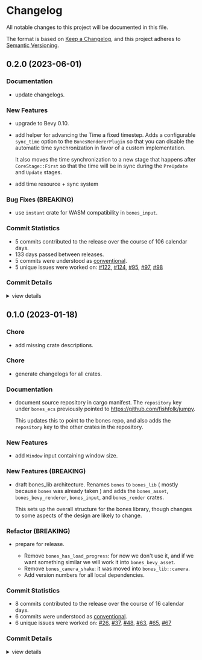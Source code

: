 # Changelog

All notable changes to this project will be documented in this file.

The format is based on [Keep a Changelog](https://keepachangelog.com/en/1.0.0/),
and this project adheres to [Semantic Versioning](https://semver.org/spec/v2.0.0.html).

## 0.2.0 (2023-06-01)

### Documentation

 - <csr-id-3f18051e023a4deb676a5f895f1478beda513f04/> update changelogs.

### New Features

 - <csr-id-3f2e3485f9556cc68eb4c04df34d3aa2c6087330/> upgrade to Bevy 0.10.
 - <csr-id-822fe58511e956c91a9c3b1fe338d25799696411/> add helper for advancing the Time a fixed timestep.
   Adds a configurable `sync_time` option to the `BonesRendererPlugin`
   so that you can disable the automatic time synchronization in favor of a
   custom implementation.
   
   It also moves the time synchronization to a new stage that happens after
   `CoreStage::First` so that the time will be in sync during the
   `PreUpdate` and `Update` stages.
 - <csr-id-605345bd3d4fa2f8f540ae106b114d52c45b904a/> add time resource + sync system

### Bug Fixes (BREAKING)

 - <csr-id-5849caf064259df0530bf15f3a1985170875e225/> use `instant` crate for WASM compatibility in `bones_input`.

### Commit Statistics

<csr-read-only-do-not-edit/>

 - 5 commits contributed to the release over the course of 106 calendar days.
 - 133 days passed between releases.
 - 5 commits were understood as [conventional](https://www.conventionalcommits.org).
 - 5 unique issues were worked on: [#122](https://github.com/fishfolk/bones/issues/122), [#124](https://github.com/fishfolk/bones/issues/124), [#95](https://github.com/fishfolk/bones/issues/95), [#97](https://github.com/fishfolk/bones/issues/97), [#98](https://github.com/fishfolk/bones/issues/98)

### Commit Details

<csr-read-only-do-not-edit/>

<details><summary>view details</summary>

 * **[#122](https://github.com/fishfolk/bones/issues/122)**
    - upgrade to Bevy 0.10. ([`3f2e348`](https://github.com/fishfolk/bones/commit/3f2e3485f9556cc68eb4c04df34d3aa2c6087330))
 * **[#124](https://github.com/fishfolk/bones/issues/124)**
    - update changelogs. ([`3f18051`](https://github.com/fishfolk/bones/commit/3f18051e023a4deb676a5f895f1478beda513f04))
 * **[#95](https://github.com/fishfolk/bones/issues/95)**
    - add time resource + sync system ([`605345b`](https://github.com/fishfolk/bones/commit/605345bd3d4fa2f8f540ae106b114d52c45b904a))
 * **[#97](https://github.com/fishfolk/bones/issues/97)**
    - add helper for advancing the Time a fixed timestep. ([`822fe58`](https://github.com/fishfolk/bones/commit/822fe58511e956c91a9c3b1fe338d25799696411))
 * **[#98](https://github.com/fishfolk/bones/issues/98)**
    - use `instant` crate for WASM compatibility in `bones_input`. ([`5849caf`](https://github.com/fishfolk/bones/commit/5849caf064259df0530bf15f3a1985170875e225))
</details>

## 0.1.0 (2023-01-18)

<csr-id-27252465ad0506ff2f8c377531fa079ec64d1750/>
<csr-id-ae0a761fc9b82ba2fc639c2b6f7af09fb650cd31/>
<csr-id-a68cb79e6b7d3774c53c0236edf3a12175f297b5/>

### Chore

 - <csr-id-27252465ad0506ff2f8c377531fa079ec64d1750/> add missing crate descriptions.

### Chore

 - <csr-id-a68cb79e6b7d3774c53c0236edf3a12175f297b5/> generate changelogs for all crates.

### Documentation

 - <csr-id-a69389412d22b8cb48bab0ed96d739b0fee35348/> document source repository in cargo manifest.
   The `repository` key under `bones_ecs` previously pointed to https://github.com/fishfolk/jumpy.
   
   This updates this to point to the bones repo, and also adds the `repository` key to the other
   crates in the repository.

### New Features

 - <csr-id-a85d2828c10a044524f01b0938ead015c530986f/> add `Window` input containing window size.

### New Features (BREAKING)

 - <csr-id-d7b5711832f6834644fc41ff011af118ce8a9f56/> draft bones_lib architecture.
   Renames `bones` to `bones_lib` ( mostly because `bones` was already taken )
   and adds the `bones_asset`, `bones_bevy_renderer`, `bones_input`, and
   `bones_render` crates.
   
   This sets up the overall structure for the bones library,
   though changes to some aspects of the design are likely to change.

### Refactor (BREAKING)

 - <csr-id-ae0a761fc9b82ba2fc639c2b6f7af09fb650cd31/> prepare for release.
   - Remove `bones_has_load_progress`: for now we don't use it, and if we
     want something similar we will work it into `bones_bevy_asset`.
   - Remove `bones_camera_shake`: it was moved into `bones_lib::camera`.
   - Add version numbers for all local dependencies.

### Commit Statistics

<csr-read-only-do-not-edit/>

 - 8 commits contributed to the release over the course of 16 calendar days.
 - 6 commits were understood as [conventional](https://www.conventionalcommits.org).
 - 6 unique issues were worked on: [#26](https://github.com/fishfolk/bones/issues/26), [#37](https://github.com/fishfolk/bones/issues/37), [#48](https://github.com/fishfolk/bones/issues/48), [#63](https://github.com/fishfolk/bones/issues/63), [#65](https://github.com/fishfolk/bones/issues/65), [#67](https://github.com/fishfolk/bones/issues/67)

### Commit Details

<csr-read-only-do-not-edit/>

<details><summary>view details</summary>

 * **[#26](https://github.com/fishfolk/bones/issues/26)**
    - draft bones_lib architecture. ([`d7b5711`](https://github.com/fishfolk/bones/commit/d7b5711832f6834644fc41ff011af118ce8a9f56))
 * **[#37](https://github.com/fishfolk/bones/issues/37)**
    - document source repository in cargo manifest. ([`a693894`](https://github.com/fishfolk/bones/commit/a69389412d22b8cb48bab0ed96d739b0fee35348))
 * **[#48](https://github.com/fishfolk/bones/issues/48)**
    - add `Window` input containing window size. ([`a85d282`](https://github.com/fishfolk/bones/commit/a85d2828c10a044524f01b0938ead015c530986f))
 * **[#63](https://github.com/fishfolk/bones/issues/63)**
    - prepare for release. ([`ae0a761`](https://github.com/fishfolk/bones/commit/ae0a761fc9b82ba2fc639c2b6f7af09fb650cd31))
 * **[#65](https://github.com/fishfolk/bones/issues/65)**
    - add missing crate descriptions. ([`2725246`](https://github.com/fishfolk/bones/commit/27252465ad0506ff2f8c377531fa079ec64d1750))
 * **[#67](https://github.com/fishfolk/bones/issues/67)**
    - generate changelogs for all crates. ([`a68cb79`](https://github.com/fishfolk/bones/commit/a68cb79e6b7d3774c53c0236edf3a12175f297b5))
 * **Uncategorized**
    - Release type_ulid v0.1.0, bones_bevy_utils v0.1.0, bones_ecs v0.1.0, bones_asset v0.1.0, bones_input v0.1.0, bones_render v0.1.0, bones_lib v0.1.0 ([`69713d7`](https://github.com/fishfolk/bones/commit/69713d7da8024ee4b3017b563f031880009c90ee))
    - Release type_ulid_macros v0.1.0, type_ulid v0.1.0, bones_bevy_utils v0.1.0, bones_ecs v0.1.0, bones_asset v0.1.0, bones_input v0.1.0, bones_render v0.1.0, bones_lib v0.1.0 ([`db0333d`](https://github.com/fishfolk/bones/commit/db0333ddacb6f29aed8664db67973e72ea586dce))
</details>

